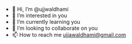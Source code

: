 - 👋 Hi, I’m @ujjwaldhami
- 👀 I’m interested in you
- 🌱 I’m currently learning you
- 💞️ I’m looking to collaborate on you
- 📫 How to reach me ujjawaldhami@gmail.com

<!---
ujjwaldhami/ujjwaldhami is a ✨ special ✨ repository because its `README.md` (this file) appears on your GitHub profile.
You can click the Preview link to take a look at your changes.
--->
